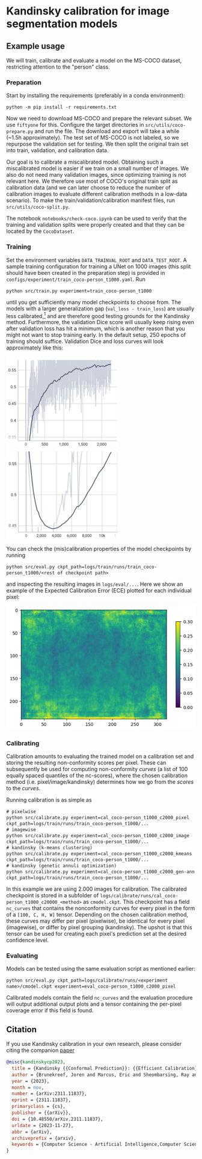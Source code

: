 # Kandinsky calibration for image segmentation models

## Example usage

We will train, calibrate and evaluate a model on the MS-COCO dataset, restricting attention to the "person" class.

### Preparation

Start by installing the requirements (preferably in a conda environment):

```
python -m pip install -r requirements.txt
```

Now we need to download MS-COCO and prepare the relevant subset. We use `fiftyone` for this. Configure the target directories in `src/utils/coco-prepare.py` and run the file. The download and export will take a while (~1.5h approximately). The test set of MS-COCO is not labeled, so we repurpose the validation set for testing. We then split the original train set into train, validation, and calibration data.

Our goal is to calibrate a miscalibrated model. Obtaining such a miscalibrated model is easier if we train on a small number of images. We also do not need many validation images, since optimizing training is not relevant here. We therefore use most of COCO's original train split as calibration data (and we can later choose to reduce the number of calibration images to evaluate different calibration methods in a low-data scenario). To make the train/validation/calibration manifest files, run `src/utils/coco-split.py`.

The notebook `notebooks/check-coco.ipynb` can be used to verify that the training and validation splits were properly created and that they can be located by the `CocoDataset`.

### Training

Set the environment variables `DATA_TRAINVAL_ROOT` and `DATA_TEST_ROOT`. A sample training configuration for training a UNet on 1000 images (this split should have been created in the preparation step) is provided in `configs/experiment/train_coco-person_t1000.yaml`. Run

```
python src/train.py experiment=train_coco-person_t1000
```

until you get sufficiently many model checkpoints to choose from. The models with a larger generalization gap (`val_loss - train_loss`) are usually less calibrated,[<sup>1</sup>](https://arxiv.org/abs/2210.01964) and are therefore good testing grounds for the Kandinsky method. Furthermore, the validation Dice score will usually keep rising even after validation loss has hit a minimum, which is another reason that you might not want to stop training early. In the default setup, 250 epochs of training should suffice. Validation Dice and loss curves will look approximately like this:

<img src="imgs/val_dice.png" width="300px"/> <img src="imgs/val_loss.png" width="300px"/>

You can check the (mis)calibration properties of the model checkpoints by running

```
python src/eval.py ckpt_path=logs/train/runs/train_coco-person_t1000/<rest of checkpoint path>
```

and inspecting the resulting images in `logs/eval/...`. Here we show an example of the Expected Calibration Error (ECE) plotted for each individual pixel:

![](imgs/person-pixelwise_ece.png)

### Calibrating

Calibration amounts to evaluating the trained model on a calibration set and storing the resulting non-conformity scores per pixel. These can subsequently be used for computing non-conformity *curves* (a list of 100 equally spaced quantiles of the nc-scores), where the chosen calibration method (i.e. pixel/image/kandinsky) determines how we go from the *scores* to the *curves*.

Running calibration is as simple as

```
# pixelwise
python src/calibrate.py experiment=cal_coco-person_t1000_c2000_pixel ckpt_path=logs/train/runs/train_coco-person_t1000/...
# imagewise
python src/calibrate.py experiment=cal_coco-person_t1000_c2000_image ckpt_path=logs/train/runs/train_coco-person_t1000/...
# kandinsky (k-means clustering)
python src/calibrate.py experiment=cal_coco-person_t1000_c2000_kmeans ckpt_path=logs/train/runs/train_coco-person_t1000/...
# kandinsky (genetic annuli optimization)
python src/calibrate.py experiment=cal_coco-person_t1000_c2000_gen-ann ckpt_path=logs/train/runs/train_coco-person_t1000/...
```

In this example we are using 2.000 images for calibration. The calibrated checkpoint is stored in a subfolder of `logs/calibrate/runs/cal_coco-person_t1000_c20000_<method>` as `cmodel.ckpt`. This checkpoint has a field `nc_curves` that contains the nonconformity curves for every pixel in the form of a `[100, C, H, W]` tensor. Depending on the chosen calibration method, these curves may differ per pixel (pixelwise), be identical for every pixel (imagewise), or differ by pixel grouping (kandinsky). The upshot is that this tensor can be used for creating each pixel's prediction set at the desired confidence level.

### Evaluating

Models can be tested using the same evaluation script as mentioned earlier:

```
python src/eval.py ckpt_path=logs/calibrate/runs/<experiment name>/cmodel.ckpt experiment=eval_coco-person_t1000_c2000_pixel
```

Calibrated models contain the field `nc_curves` and the evaluation procedure will output additional output plots and a tensor containing the per-pixel coverage error if this field is found.

## Citation

If you use Kandinsky calibration in your own research, please consider citing the companion [paper](https://arxiv.org/abs/2311.11837)

```bibtex
@misc{kandinskycp2023,
  title = {Kandinsky {{Conformal Prediction}}: {{Efficient Calibration}} of {{Image Segmentation Algorithms}}},
  author = {Brunekreef, Joren and Marcus, Eric and Sheombarsing, Ray and Sonke, Jan-Jakob and Teuwen, Jonas},
  year = {2023},
  month = nov,
  number = {arXiv:2311.11837},
  eprint = {2311.11837},
  primaryclass = {cs},
  publisher = {{arXiv}},
  doi = {10.48550/arXiv.2311.11837},
  urldate = {2023-11-27},
  abbr = {arXiv},
  archiveprefix = {arxiv},
  keywords = {Computer Science - Artificial Intelligence,Computer Science - Computer Vision and Pattern Recognition,Computer Science - Machine Learning}
}
```

